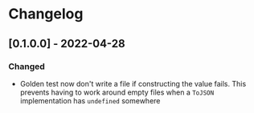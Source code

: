 # Changelog

## [0.1.0.0] - 2022-04-28

### Changed

* Golden test now don't write a file if constructing the value fails.
  This prevents having to work around empty files when a `ToJSON` implementation has `undefined` somewhere
